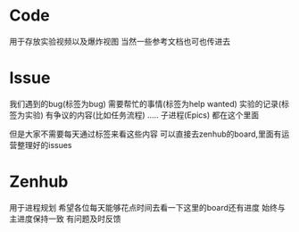 Code 
=
用于存放实验视频以及爆炸视图 当然一些参考文档也可也传进去

Issue
=
我们遇到的bug(标签为bug)
需要帮忙的事情(标签为help wanted)
实验的记录(标签为实验)
有争议的内容(比如任务流程)
.....
子进程(Epics)
都在这个里面

但是大家不需要每天通过标签来看这些内容 可以直接去zenhub的board,里面有运营整理好的issues

Zenhub
=
用于进程规划 
希望各位每天能够花点时间去看一下这里的board还有进度
始终与主进度保持一致 有问题及时反馈


